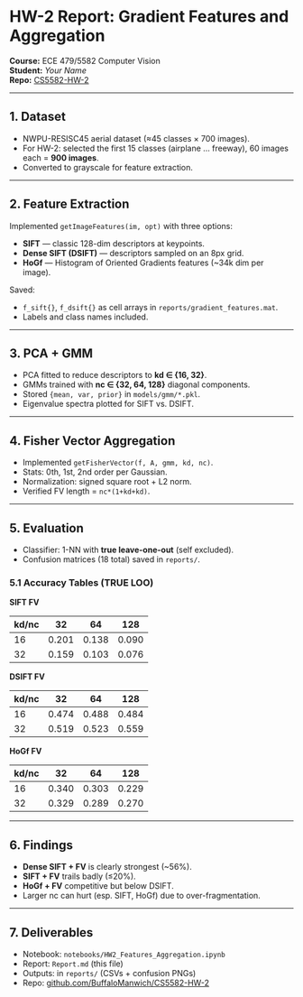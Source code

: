 # HW-2 Report: Gradient Features and Aggregation

**Course:** ECE 479/5582 Computer Vision  
**Student:** *Your Name*  
**Repo:** [CS5582-HW-2](https://github.com/BuffaloManwich/CS5582-HW-2)

---

## 1. Dataset
- NWPU-RESISC45 aerial dataset (≈45 classes × 700 images).  
- For HW-2: selected the first 15 classes (airplane … freeway), 60 images each = **900 images**.  
- Converted to grayscale for feature extraction.

---
## 2. Feature Extraction
Implemented `getImageFeatures(im, opt)` with three options:
- **SIFT** — classic 128-dim descriptors at keypoints.  
- **Dense SIFT (DSIFT)** — descriptors sampled on an 8px grid.  
- **HoGf** — Histogram of Oriented Gradients features (~34k dim per image).

Saved:
- `f_sift{}`, `f_dsift{}` as cell arrays in `reports/gradient_features.mat`.  
- Labels and class names included.

---

## 3. PCA + GMM
- PCA fitted to reduce descriptors to **kd ∈ {16, 32}**.  
- GMMs trained with **nc ∈ {32, 64, 128}** diagonal components.  
- Stored `{mean, var, prior}` in `models/gmm/*.pkl`.  
- Eigenvalue spectra plotted for SIFT vs. DSIFT.

---

## 4. Fisher Vector Aggregation
- Implemented `getFisherVector(f, A, gmm, kd, nc)`.  
- Stats: 0th, 1st, 2nd order per Gaussian.  
- Normalization: signed square root + L2 norm.  
- Verified FV length = `nc*(1+kd+kd)`.

---

## 5. Evaluation
- Classifier: 1-NN with **true leave-one-out** (self excluded).  
- Confusion matrices (18 total) saved in `reports/`.

### 5.1 Accuracy Tables (TRUE LOO)

**SIFT FV**

| kd/nc | 32   | 64   | 128  |
|-------|------|------|------|
| 16    | 0.201 | 0.138 | 0.090 |
| 32    | 0.159 | 0.103 | 0.076 |

**DSIFT FV**

| kd/nc | 32   | 64   | 128  |
|-------|------|------|------|
| 16    | 0.474 | 0.488 | 0.484 |
| 32    | 0.519 | 0.523 | 0.559 |

**HoGf FV**

| kd/nc | 32   | 64   | 128  |
|-------|------|------|------|
| 16    | 0.340 | 0.303 | 0.229 |
| 32    | 0.329 | 0.289 | 0.270 |

---

## 6. Findings
- **Dense SIFT + FV** is clearly strongest (~56%).  
- **SIFT + FV** trails badly (≤20%).  
- **HoGf + FV** competitive but below DSIFT.  
- Larger nc can hurt (esp. SIFT, HoGf) due to over-fragmentation.

---
## 7. Deliverables
- Notebook: `notebooks/HW2_Features_Aggregation.ipynb`  
- Report: `Report.md` (this file)  
- Outputs: in `reports/` (CSVs + confusion PNGs)  
- Repo: [github.com/BuffaloManwich/CS5582-HW-2](https://github.com/BuffaloManwich/CS5582-HW-2)

